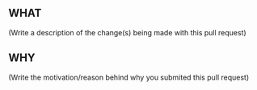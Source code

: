 ## WHAT
(Write a description of the change(s) being made with this pull request)

## WHY
(Write the motivation/reason behind why you submited this pull request)
